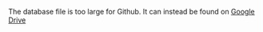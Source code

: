 The database file is too large for Github. It can instead be found on [Google Drive](https://drive.google.com/open?id=1zUai2Nvp_JiYFtK9PNaNBm3WhLsLfpZ5)
